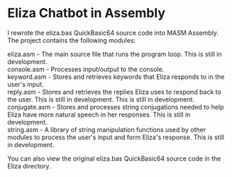 # Eliza Chatbot in Assembly

<p>I rewrote the eliza.bas QuickBasic64 source code into MASM Assembly. The project contains the following modules:</p>

<p>eliza.asm - The main source file that runs the program loop. This is still in development.
<br>console.asm - Processes input/output to the console.
<br>keyword.asm - Stores and retrieves keywords that Eliza responds to in the user's input.
<br>reply.asm - Stores and retrieves the replies Eliza uses to respond back to the user. This is still in development. This is still in development.
<br>conjugate.asm - Stores and processes string conjugations needed to help Eliza have more natural speech in her responses. This is still in development.
<br>string.asm - A library of string manipulation functions used by other modules to process the user's input and form Eliza's response. This is still in development.</p>

<p>You can also view the original eliza.bas QuickBasic64 source code in the Eliza directory.</p>
